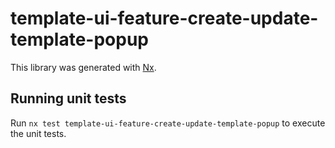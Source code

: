# template-ui-feature-create-update-template-popup

This library was generated with [Nx](https://nx.dev).

## Running unit tests

Run `nx test template-ui-feature-create-update-template-popup` to execute the unit tests.
